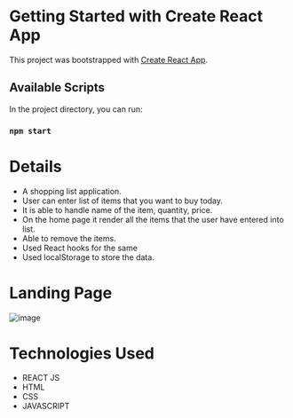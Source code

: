 # Getting Started with Create React App

This project was bootstrapped with [Create React App](https://github.com/facebook/create-react-app).

## Available Scripts

In the project directory, you can run:

### `npm start`

# Details
* A shopping list application.
* User can enter list of items that you want to buy today.
* It is able to handle name of the item, quantity, price.
* On the home page it render all the items that the user have entered into list.
* Able to remove the items.
* Used React hooks for the same
* Used localStorage to store the data.
# Landing Page
![image](https://user-images.githubusercontent.com/108619671/198869723-1c5dea7c-7246-4178-acd7-d2972783a509.png)

# Technologies Used
* REACT JS
* HTML 
* CSS
* JAVASCRIPT

